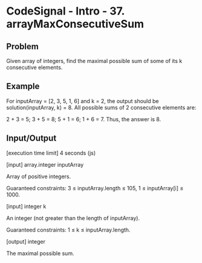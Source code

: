 # CodeSignal - Intro - 37. arrayMaxConsecutiveSum

## Problem
Given array of integers, find the maximal possible sum of some of its k consecutive elements.

## Example

For inputArray = [2, 3, 5, 1, 6] and k = 2, the output should be
solution(inputArray, k) = 8.
All possible sums of 2 consecutive elements are:

2 + 3 = 5;
3 + 5 = 8;
5 + 1 = 6;
1 + 6 = 7.
Thus, the answer is 8.

## Input/Output

[execution time limit] 4 seconds (js)

[input] array.integer inputArray

Array of positive integers.

Guaranteed constraints:
3 ≤ inputArray.length ≤ 105,
1 ≤ inputArray[i] ≤ 1000.

[input] integer k

An integer (not greater than the length of inputArray).

Guaranteed constraints:
1 ≤ k ≤ inputArray.length.

[output] integer

The maximal possible sum.
